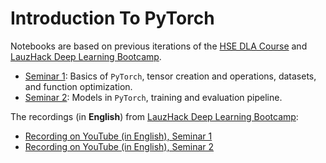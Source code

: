 # Introduction To PyTorch

Notebooks are based on previous iterations of the [HSE DLA Course](https://github.com/markovka17/dla/tree/2023) and [LauzHack Deep Learning Bootcamp](https://github.com/LauzHack/deep-learning-bootcamp).

- [Seminar 1](./Seminar_1_PyTorch_Basics.ipynb): Basics of `PyTorch`, tensor creation and operations, datasets, and function optimization.
- [Seminar 2](./Seminar_2_Models_and_Pipeline.ipynb): Models in `PyTorch`, training and evaluation pipeline.

The recordings (in **English**) from [LauzHack Deep Learning Bootcamp](https://github.com/LauzHack/deep-learning-bootcamp):

- [Recording on YouTube (in English), Seminar 1](https://youtu.be/qtY6RTqKOsE)
- [Recording on YouTube (in English), Seminar 2](https://youtu.be/3EDUGwWxZFw)
